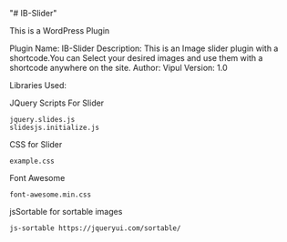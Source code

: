 "# IB-Slider" 

This is a WordPress Plugin

 Plugin Name: IB-Slider
 Description: This is an Image slider plugin with a shortcode.You can Select your desired images and use them with a shortcode anywhere on the site.
 Author: Vipul
 Version: 1.0

Libraries Used:

  JQuery Scripts For Slider

    jquery.slides.js
    slidesjs.initialize.js

  CSS for Slider
  
    example.css

  Font Awesome

    font-awesome.min.css

  jsSortable for sortable images

    js-sortable https://jqueryui.com/sortable/

  

